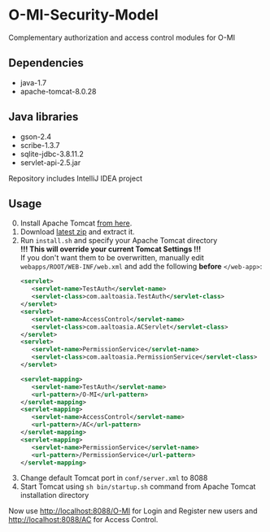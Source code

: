 # O-MI-Security-Model
Complementary authorization and access control modules for O-MI

Dependencies
------------
- java-1.7
- apache-tomcat-8.0.28

Java libraries
--------------
- gson-2.4
- scribe-1.3.7
- sqlite-jdbc-3.8.11.2
- servlet-api-2.5.jar


Repository includes IntelliJ IDEA project

Usage
------------
0. Install Apache Tomcat [from here](https://tomcat.apache.org/download-80.cgi).
1. Download [latest zip](https://github.com/filiroman/O-MI-Security-Model/archive/master.zip) and extract it.
2. Run `install.sh` and specify your Apache Tomcat directory
   <br/><b>!!! This will override your current Tomcat Settings !!!</b>
   <br/>If you don't want them to be overwritten, manually edit `webapps/ROOT/WEB-INF/web.xml` and add the following <b>before</b> `</web-app>`:
   ```XML
   <servlet>
      <servlet-name>TestAuth</servlet-name>
      <servlet-class>com.aaltoasia.TestAuth</servlet-class>
   </servlet>
   <servlet>
      <servlet-name>AccessControl</servlet-name>
      <servlet-class>com.aaltoasia.ACServlet</servlet-class>
   </servlet>
   <servlet>
      <servlet-name>PermissionService</servlet-name>
      <servlet-class>com.aaltoasia.PermissionService</servlet-class>
   </servlet>
   
   <servlet-mapping>
      <servlet-name>TestAuth</servlet-name>
      <url-pattern>/O-MI</url-pattern>
   </servlet-mapping>
   <servlet-mapping>
      <servlet-name>AccessControl</servlet-name>
      <url-pattern>/AC</url-pattern>
   </servlet-mapping>
   <servlet-mapping>
      <servlet-name>PermissionService</servlet-name>
      <url-pattern>/PermissionService</url-pattern>
   </servlet-mapping>
   ```
3. Change default Tomcat port in `conf/server.xml` to 8088
4. Start Tomcat using `sh bin/startup.sh` command from Apache Tomcat installation directory

Now use [http://localhost:8088/O-MI](http://localhost:8088/O-MI) for Login and Register new users and [http://localhost:8088/AC](http://localhost:8088/AC) for Access Control.
